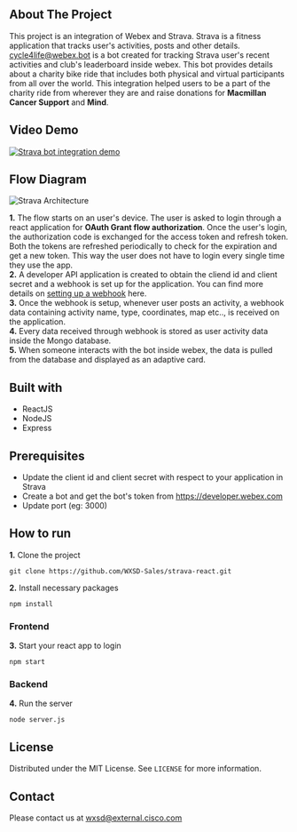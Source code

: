 ## About The Project

This project is an integration of Webex and Strava. Strava is a fitness application that tracks user's activities, posts and other details. cycle4life@webex.bot is a bot created for tracking Strava user's recent activities and club's leaderboard inside webex. This bot provides details about a charity bike ride that includes both physical and virtual participants from all over the world. This integration helped users to be a part of the charity ride from wherever they are and raise donations for **Macmillan Cancer Support** and **Mind**.

## Video Demo
[![Strava bot integration demo](https://img.youtube.com/vi/3VmnvFlJE3Q/sddefault.jpg)](https://www.youtube.com/watch?v=3VmnvFlJE3Q, "Strava Bot Demo")

## Flow Diagram

![Strava Architecture](https://github.com/WXSD-Sales/strava-react/blob/master/strava-flow-diagram.png)

**1.** The flow starts on an user's device. The user is asked to login through a react application for **OAuth Grant flow authorization**. Once the user's login, the authorization code is exchanged for the access token and refresh token. Both the tokens are refreshed periodically to check for the expiration and get a new token. This way the user does not have to login every single time they use the app. \
**2.** A developer API application is created to obtain the cliend id and client secret and a webhook is set up for the application. You can find more details on [setting up a webhook](https://developers.strava.com/docs/webhooks/) here. \
**3.** Once the webhook is setup, whenever user posts an activity, a webhook data containing activity name, type, coordinates, map etc.., is received on the application. \
**4.** Every data received through webhook is stored as user activity data inside the Mongo database. \
**5.** When someone interacts with the bot inside webex, the data is pulled from the database and displayed as an adaptive card.

## Built with

* ReactJS
* NodeJS
* Express

## Prerequisites

* Update the client id and client secret with respect to your application in Strava
* Create a bot and get the bot's token from https://developer.webex.com
* Update port (eg: 3000)

## How to run

**1.** Clone the project
```
git clone https://github.com/WXSD-Sales/strava-react.git
```

**2.** Install necessary packages
```
npm install
```
### Frontend

**3.** Start your react app to login
```
npm start
```

### Backend

**4.** Run the server
```
node server.js
```


## License

Distributed under the MIT License. See `LICENSE` for more information.


## Contact
Please contact us at wxsd@external.cisco.com
